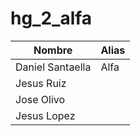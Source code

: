 # hg_2_alfa

|Nombre|Alias|
|------|-----|
|Daniel Santaella|Alfa|
|Jesus Ruiz||
|Jose Olivo||
|Jesus Lopez||
